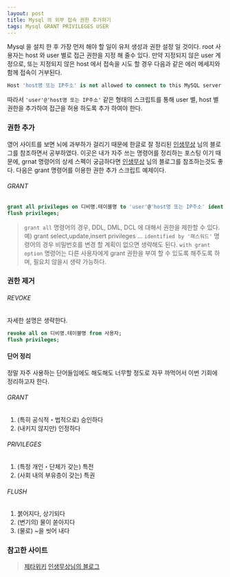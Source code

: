 ```yaml
---
layout: post
title: Mysql 의 외부 접속 권한 추가하기
tags: Mysql GRANT PRIVILEGES USER
---
```


Mysql 을 설치 한 후 가장 먼저 해야 할 일이 유저 생성과 권한 설정 일 것이다. 
root 사용자는 host 와 user 별로 접근 권한을 지정 해 줄수 있다. 
만약 지정되지 않은 user 계정으로, 또는 지정되지 않은 host 에서 접속을 시도 할 경우 다음과 같은 에러 메세지와 함께 접속이 거부된다.

```sql
Host 'host명 또는 IP주소' is not allowed to connect to this MySQL server
```

따라서 `'user'@'host명 또는 IP주소'` 같은 형태의 스크립트를 통해 user 별, host 별 권한을 추가하여 접근을 허용 하도록 추가 하여야 한다.


### 권한 추가 ###

영어 사이트를 보면 뇌에 과부하가 걸리기 때문에 한글로 잘 정리된 [인생무상](http://coldwave.egloos.com/m/2449624) 님의 블로그를 참조하면서 공부하였다.
이곳은 내가 자주 쓰는 명령어를 정리하는 포스팅 이기 때문에, grnat 명령어의 상세 스펙이 궁금하다면  [인생무상](http://coldwave.egloos.com/m/2449624) 님의 블로그를 참조하는것도 좋다.
다음은 grant 명령어를 이용한 권한 추가 스크립트 예제이다.

###### GRANT ######

```sql
grant all privileges on 디비명.테이블명 to 'user'@'host명 또는 IP주소' identified by '패스워드' with grant option; 
flush privileges;
```
> `grant all` 명령어의 경우, DDL, DML, DCL 에 대해서 권한을 제한할 수 있다. 예) grant select,update,insert privileges ...
> `identified by '패스워드'` 명령어의 경우 비밀번호를 변경 할 계획이 없으면 생략해도 된다.
> `with grant option` 명령어는 다른 사용자에게 grant 권한을 부여 할 수 있도록 해주도록 하며, 필요치 않을시 생략 가능하다.



### 권한 제거 ###
###### REVOKE ######
자세한 설명은 생략한다.

```sql
revoke all on 디비명.테이블명 from 사용자;
flush privileges;
```


#### 단어 정리 ####
정말 자주 사용하는 단어들임에도 해도해도 너무할 정도로 자꾸 까먹어서 이번 기회에 정리하고자 한다. 
###### GRANT ######
1. (특히 공식적・법적으로) 승인하다
2. (내키지 않지만) 인정하다

###### PRIVILEGES ######
1. (특정 개인・단체가 갖는) 특전
2. (사회 내의 부유층이 갖는) 특권

###### FLUSH ######
1. 붉어지다, 상기되다
2. (변기의) 물이 쏟아지다
3. (물로) ~을 씻어 내다 


### 참고한 사이트 ###
> [제타위키](http://zetawiki.com/wiki/MySQL%EC%97%90_%EC%9B%90%EA%B2%A9_%EC%A0%91%EC%86%8D_%ED%97%88%EC%9A%A9)
> [인생무상님의 블로그](http://coldwave.egloos.com/m/2449624)
